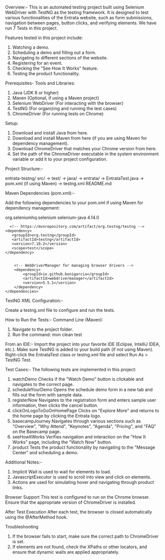 Overview:-
This is an automated testing project built using Selenium WebDriver with TestNG as the testing framework. It is designed to test various functionalities of the Entrata website, such as form submissions, navigation between pages, button clicks, and verifying elements. We have run 7 Tests in this project.

Features tested in this project include:
1. Watching a demo.
2. Scheduling a demo and filling out a form.
3. Navigating to different sections of the website.
4. Registering for an event.
5. Checking the "See How It Works" feature.
6. Testing the product functionality.

Prerequisites-
Tools and Libraries:
1. Java (JDK 8 or higher)
2. Maven (Optional, if using a Maven project)
3. Selenium WebDriver (For interacting with the browser)
4. TestNG (For organizing and running the test cases)
5. ChromeDriver (For running tests on Chrome)

Setup:
1. Download and install Java from here.
2. Download and install Maven from here (if you are using Maven for dependency management).
3. Download ChromeDriver that matches your Chrome version from here.
4. Set the path of the ChromeDriver executable in the system environment variable or add it to your project configuration.

Project Structure:-

entrata-testng/
src/ ->
test/ ->
java/ ->
entrata/ ->
EntrataTest.java
-> pom.xml (if using Maven)
-> testng.xml
README.md

Maven Dependencies (pom.xml):-

Add the following dependencies to your pom.xml if using Maven for dependency management:

 <dependencies>
   <!-- Selenium -->
        <dependency>
            <groupId>org.seleniumhq.selenium</groupId>
            <artifactId>selenium-java</artifactId>
            <version>4.14.0</version>
        </dependency>

      <!-- https://mvnrepository.com/artifact/org.testng/testng -->
    <dependency>
       <groupId>org.testng</groupId>
       <artifactId>testng</artifactId>
       <version>7.10.2</version>
       <scope>test</scope>
    </dependency>


        <!-- WebDriverManager for managing browser drivers -->
        <dependency>
            <groupId>io.github.bonigarcia</groupId>
            <artifactId>webdrivermanager</artifactId>
            <version>5.5.1</version>
        </dependency>
    </dependencies>

TestNG XML Configuration:-

Create a testng.xml file to configure and run the tests.

<?xml version="1.0" encoding="UTF-8"?>
<!DOCTYPE suite SYSTEM "https://testng.org/testng-1.0.dtd">
<suite name="Suite">
  <test thread-count="5" name="Test">
    <classes>
      <class name="entrata.EntrataTest"/>
    </classes>
  </test> <!-- Test -->
</suite> <!-- Suite -->

How to Run the Tests:-
Command Line (Maven):
1. Navigate to the project folder.
2. Run the command:
   mvn clean test

From an IDE:-
Import the project into your favorite IDE (Eclipse, IntelliJ IDEA, etc.).
Make sure TestNG is added to your build path (if not using Maven).
Right-click the EntrataTest class or testng.xml file and select Run As > TestNG Test.

Test Cases:-
The following tests are implemented in this project:

1. watchDemo
Checks if the "Watch Demo" button is clickable and navigates to the correct page.
2. scheduleYourDemo
Opens the schedule demo form in a new tab and fills out the form with sample data.
3. registerNow
Navigates to the registration form and enters sample user information, then clicks the cancel button.
4. clickOnLogoToGoOnHomePage
Clicks on "Explore More" and returns to the home page by clicking the Entrata logo.
5. basecampJourney
Navigates through various sections such as "Overview", "Why Attend", "Keynotes", "Agenda", "Pricing", and "FAQ" on the Basecamp page.
6. seeHowItWorks
Verifies navigation and interaction on the "How It Works" page, including the "Watch Now" button.
7. product
Tests the product functionality by navigating to the "Message Center" and scheduling a demo.

Additional Notes:-
1. Implicit Wait is used to wait for elements to load.
2. JavascriptExecutor is used to scroll into view and click on elements.
3. Actions are used for simulating hover and navigating through product links.

Browser Support
This test is configured to run on the Chrome browser. Ensure that the appropriate version of ChromeDriver is installed.

After Test Execution
After each test, the browser is closed automatically using the @AfterMethod hook.

Troubleshooting
1. If the browser fails to start, make sure the correct path to ChromeDriver is set.
2. If elements are not found, check the XPaths or other locators, and ensure that dynamic waits are applied appropriately.
